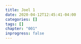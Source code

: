 ```yaml
---
title: Joel 1
date: 2020-04-12T12:45:41-04:00
categories: []
tags: []
chapter: "001"
inprogress: false
---
```


